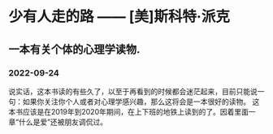 <!-- 最新更新在上 -->

# 少有人走的路 —— [美]斯科特·派克
## 一本有关个体的心理学读物.
### 2022-09-24
说实话，这本书读的有些久了，以至于再看到的时候都会迷茫起来，目前只能说一句：如果你关注你个人或者对心理学感兴趣，那么这将会是一本很好的读物。
这本书应该是在2019年到2020年期间，在上下班的地铁上读到的了。因着里面一章“什么是爱”还被朋友调侃过。




